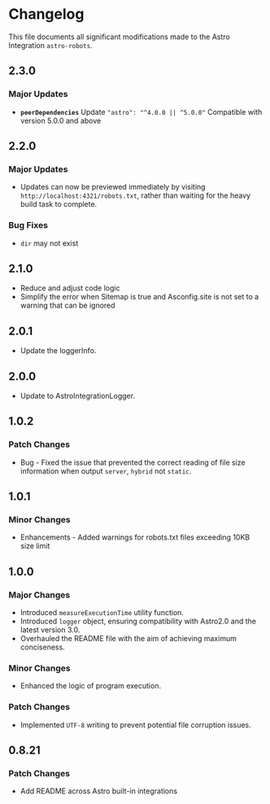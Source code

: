 # Changelog

This file documents all significant modifications made to the Astro Integration `astro-robots`.

## 2.3.0

### Major Updates

- **`peerDependencies`** Update `"astro": "^4.0.0 || ^5.0.0"` Compatible with version 5.0.0 and above

## 2.2.0

### Major Updates

- Updates can now be previewed immediately by visiting `http://localhost:4321/robots.txt`, rather than waiting for the heavy build task to complete.

### Bug Fixes

- `dir` may not exist

## 2.1.0

- Reduce and adjust code logic
- Simplify the error when Sitemap is true and Asconfig.site is not set to a warning that can be ignored

## 2.0.1

- Update the loggerInfo.

## 2.0.0

- Update to AstroIntegrationLogger.

## 1.0.2

### Patch Changes

- Bug - Fixed the issue that prevented the correct reading of file size information when output `server`, `hybrid` not `static`.

## 1.0.1

### Minor Changes

- Enhancements - Added warnings for robots.txt files exceeding 10KB size limit

## 1.0.0

### Major Changes

- Introduced `measureExecutionTime` utility function.
- Introduced `logger` object, ensuring compatibility with Astro2.0 and the latest version 3.0.
- Overhauled the README file with the aim of achieving maximum conciseness.

### Minor Changes

- Enhanced the logic of program execution.

### Patch Changes

- Implemented `UTF-8` writing to prevent potential file corruption issues.

## 0.8.21

### Patch Changes

- Add README across Astro built-in integrations
